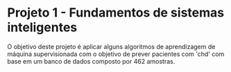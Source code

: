 # Projeto 1 - Fundamentos de sistemas inteligentes

O objetivo deste projeto é aplicar alguns algoritmos de aprendizagem de máquina supervisionada com o objetivo de prever pacientes com 'chd' com base em um banco de dados composto por 462 amostras.
